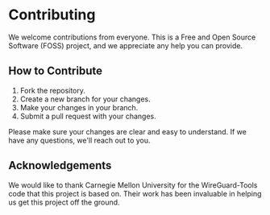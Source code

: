 # Contributing

We welcome contributions from everyone. This is a Free and Open Source Software (FOSS) project, and we appreciate any help you can provide.

## How to Contribute

1. Fork the repository.
2. Create a new branch for your changes.
3. Make your changes in your branch.
4. Submit a pull request with your changes.

Please make sure your changes are clear and easy to understand. If we have any questions, we'll reach out to you.

## Acknowledgements

We would like to thank Carnegie Mellon University for the WireGuard-Tools code that this project is based on. Their work has been invaluable in helping us get this project off the ground.
